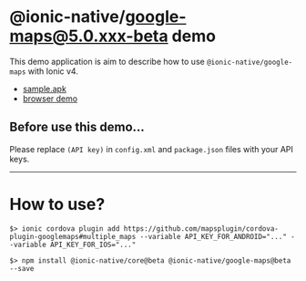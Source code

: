 # @ionic-native/google-maps@5.0.xxx-beta demo

This demo application is aim to describe how to use `@ionic-native/google-maps` with Ionic v4.

- [sample.apk](https://github.com/mapsplugin/ionic-googlemaps-quickdemo-v4/blob/master/sample.apk?raw=true)
- [browser demo](https://mapsplugin.github.io/ionic-googlemaps-quickdemo-v4/)


## Before use this demo...

Please replace `(API key)` in  `config.xml` and `package.json` files with your API keys.

-----------

# How to use?

```
$> ionic cordova plugin add https://github.com/mapsplugin/cordova-plugin-googlemaps#multiple_maps --variable API_KEY_FOR_ANDROID="..." --variable API_KEY_FOR_IOS="..."

$> npm install @ionic-native/core@beta @ionic-native/google-maps@beta --save
```
